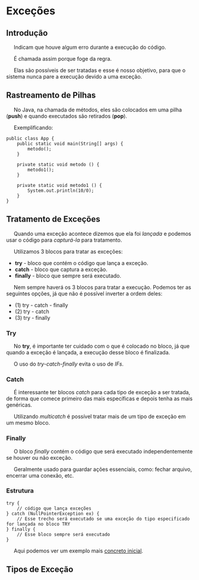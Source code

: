 # Exceções

## Introdução

$\quad$ Indicam que houve algum erro durante a execução do código.

$\quad$ É chamada assim porque foge da regra.

$\quad$ Elas são possíveis de ser tratadas e esse é nosso objetivo, para que o sistema nunca pare a execução devido a uma exceção.

## Rastreamento de Pilhas

$\quad$ No Java, na chamada de métodos, eles são colocados em uma pilha (**push**) e quando executados são retirados (**pop**).

$\quad$ Exemplificando:
```(Java)
public class App {
    public static void main(String[] args) {
        metodo();
    }

    private static void metodo () {
        metodo1();
    }

    private static void metodo1 () {
        System.out.println(10/0);
    }
}
```

## Tratamento de Exceções

$\quad$ Quando uma exceção acontece dizemos que ela foi _lançada_ e podemos usar o código para _capturá-la_ para tratamento.

$\quad$ Utilizamos 3 blocos para tratar as exceções:
* **try** - bloco que contém o código que lança a exceção.
* **catch** - bloco que captura a exceção.
* **finally** - bloco que sempre será executado.

$\quad$ Nem sempre haverá os 3 blocos para tratar a execução. Podemos ter as seguintes opções, já que não é possível inverter a ordem deles:
* (1) try - catch - finally
* (2) try - catch
* (3) try - finally

### Try

$\quad$ No **try**, é importante ter cuidado com o que é colocado no bloco, já que quando a exceção é lançada, a execução desse bloco é finalizada.

$\quad$ O uso do _try-catch-finally_ evita o uso de _IFs_.

### Catch

$\quad$ É interessante ter blocos _catch_ para cada tipo de exceção a ser tratada, de forma que comece primeiro das mais específicas e depois tenha as mais genéricas.

$\quad$ Utilizando _multicatch_ é possível tratar mais de um tipo de exceção em um mesmo bloco.

### Finally

$\quad$ O bloco _finally_ contém o código que será executado independentemente se houver ou não exceção.

$\quad$ Geralmente usado para guardar ações essenciais, como: fechar arquivo, encerrar uma conexão, etc.

### Estrutura

```(Java)
try {
    // código que lança exceções
} catch (NullPointerException ex) {
    // Esse trecho será executado se uma exceção do tipo especificado for lançada no bloco TRY
} finally {
    // Esse bloco sempre será executado
}
```

$\quad$ Aqui podemos ver um exemplo mais [concreto inicial](/ExemploInicial.java).

## Tipos de Exceção

$\quad$ 